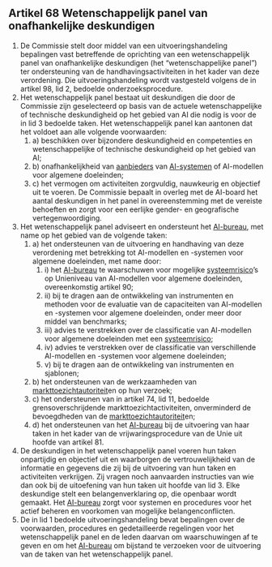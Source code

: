 ## Artikel 68 Wetenschappelijk panel van onafhankelijke deskundigen

1. De Commissie stelt door middel van een uitvoeringshandeling bepalingen vast betreffende de oprichting van een wetenschappelijk panel van onafhankelijke deskundigen (het “wetenschappelijke panel”) ter ondersteuning van de handhavingsactiviteiten in het kader van deze verordening. Die uitvoeringshandeling wordt vastgesteld volgens de in artikel 98, lid 2, bedoelde onderzoeksprocedure.
2. Het wetenschappelijk panel bestaat uit deskundigen die door de Commissie zijn geselecteerd op basis van de actuele wetenschappelijke of technische deskundigheid op het gebied van AI die nodig is voor de in lid 3 bedoelde taken. Het wetenschappelijk panel kan aantonen dat het voldoet aan alle volgende voorwaarden:
	1. a) beschikken over bijzondere deskundigheid en competenties en wetenschappelijke of technische deskundigheid op het gebied van AI;
	2. b) onafhankelijkheid van [aanbieders](a3.md#^aanbieder) van [AI-systemen](a3.md#^ai-systeem) of AI-modellen voor algemene doeleinden;
	3. c) het vermogen om activiteiten zorgvuldig, nauwkeurig en objectief uit te voeren.
   De Commissie bepaalt in overleg met de AI-board het aantal deskundigen in het panel in overeenstemming met de vereiste behoeften en zorgt voor een eerlijke gender- en geografische vertegenwoordiging.
3. Het wetenschappelijk panel adviseert en ondersteunt het [AI-bureau](a3.md#^aibur), met name op het gebied van de volgende taken:
	1. a) het ondersteunen van de uitvoering en handhaving van deze verordening met betrekking tot AI-modellen en -systemen voor algemene doeleinden, met name door:
		1. i) het [AI-bureau](a3.md#^aibur) te waarschuwen voor mogelijke [systeemrisico](a3.md#^sysrisk)’s op Unieniveau van AI-modellen voor algemene doeleinden, overeenkomstig artikel 90;
		2. ii) bij te dragen aan de ontwikkeling van instrumenten en methoden voor de evaluatie van de capaciteiten van AI-modellen en -systemen voor algemene doeleinden, onder meer door middel van benchmarks;
		3. iii) advies te verstrekken over de classificatie van AI-modellen voor algemene doeleinden met een [systeemrisico](a3.md#^sysrisk);
		4. iv) advies te verstrekken over de classificatie van verschillende AI-modellen en -systemen voor algemene doeleinden;
		5. v) bij te dragen aan de ontwikkeling van instrumenten en sjablonen;
	2. b) het ondersteunen van de werkzaamheden van [markttoezichtautoriteit](a3.md#^mta)en op hun verzoek;
	3. c) het ondersteunen van in artikel 74, lid 11, bedoelde grensoverschrijdende markttoezichtactiviteiten, onverminderd de bevoegdheden van de [markttoezichtautoriteit](a3.md#^mta)en;
	4. d) het ondersteunen van het [AI-bureau](a3.md#^aibur) bij de uitvoering van haar taken in het kader van de vrijwaringsprocedure van de Unie uit hoofde van artikel 81.
4. De deskundigen in het wetenschappelijk panel voeren hun taken onpartijdig en objectief uit en waarborgen de vertrouwelijkheid van de informatie en gegevens die zij bij de uitvoering van hun taken en activiteiten verkrijgen. Zij vragen noch aanvaarden instructies van wie dan ook bij de uitoefening van hun taken uit hoofde van lid 3. Elke deskundige stelt een belangenverklaring op, die openbaar wordt gemaakt. Het [AI-bureau](a3.md#^aibur) zorgt voor systemen en procedures voor het actief beheren en voorkomen van mogelijke belangenconflicten.
5. De in lid 1 bedoelde uitvoeringshandeling bevat bepalingen over de voorwaarden, procedures en gedetailleerde regelingen voor het wetenschappelijk panel en de leden daarvan om waarschuwingen af te geven en om het [AI-bureau](a3.md#^aibur) om bijstand te verzoeken voor de uitvoering van de taken van het wetenschappelijk panel.